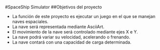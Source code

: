 #SpaceShip Simulator
##Objetivos del proyecto

* La función de este proyecto es ejecutar un juego en el que se manejan naves espaciales.
* La nave será representada mediante AsciiArt.
* El movimiento de la nave será controlado mediante ejes X e Y.
* La nave podrá variar su velocidad, acelerando o frenando.
* La nave contará con una capacidad de carga determinada.